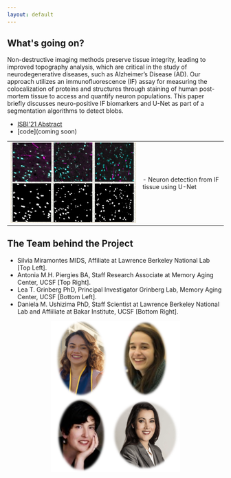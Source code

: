 ```yaml
---
layout: default
---
```


What's going on?
---------------
Non-destructive imaging methods preserve tissue integrity, leading to improved topography analysis, which are critical in the study of neurodegenerative diseases, such as Alzheimer’s Disease (AD). Our approach utilizes an immunofluorescence (IF) assay for measuring the colocalization of proteins and structures through staining of human post-mortem tissue to access and quantify neuron populations. This paper briefly discusses neuro-positive IF biomarkers and U-Net as part of a segmentation algorithms to detect blobs.

-	[ISBI'21 Abstract](https://drive.google.com/file/d/1OjW4Bug6Ww03Jnjst2hf47eW1eHPY2-Z/view?usp=sharing)
- [code](coming soon)

<table border="0">
 <tr>
    <td><img src="ISBI-Img.png" width="600">
    </td>
    <td>
     <p>
      - Neuron detection from IF tissue using U-Net
     </p>
     </td>
 </tr>
</table>

The Team behind the Project
---------------------------
- Silvia Miramontes MIDS, Affiliate at Lawrence Berkeley National Lab [Top Left].
- Antonia M.H. Piergies BA, Staff Research Associate at Memory Aging Center, UCSF [Top Right]. 
- Lea T. Grinberg PhD, Principal Investigator Grinberg Lab, Memory Aging Center, UCSF [Bottom Left].
- Daniela M. Ushizima PhD, Staff Scientist at Lawrence Berkeley National Lab and Affiiliate at Bakar Institute, UCSF [Bottom Right].

<center>
 <img src="DIPCellTeam.png" width="300">
</center>

